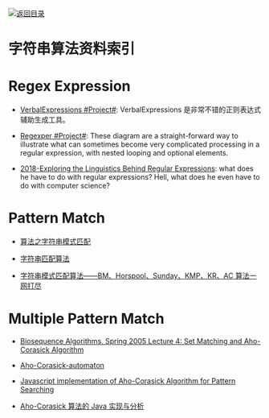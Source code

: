 [![返回目录](https://parg.co/UGo)](https://github.com/wxyyxc1992/Awesome-Reference)

# 字符串算法资料索引

# Regex Expression

* [VerbalExpressions #Project#](https://github.com/VerbalExpressions): VerbalExpressions 是非常不错的正则表达式辅助生成工具。

* [Regexper #Project#](https://regexper.com/): These diagram are a straight-forward way to illustrate what can sometimes become very complicated processing in a regular expression, with nested looping and optional elements.

* [2018-Exploring the Linguistics Behind Regular Expressions](https://parg.co/UWP): what does he have to do with regular expressions? Hell, what does he even have to do with computer science?

# Pattern Match

* [算法之字符串模式匹配](https://zhuanlan.zhihu.com/p/24649304)

* [字符串匹配算法](http://blog.rainy.im/2016/04/24/string-find/)

* [字符串模式匹配算法——BM、Horspool、Sunday、KMP、KR、AC 算法一网打尽](http://dsqiu.iteye.com/blog/1700312)

# Multiple Pattern Match

* [Biosequence Algorithms, Spring 2005 Lecture 4: Set Matching and Aho-Corasick Algorithm](https://www.cs.uku.fi/~kilpelai/BSA05/lectures/slides04.pdf)

* [Aho-Corasick-automaton](https://maples.me/algorithm/2016/04/09/Aho-Corasick-automaton/)

* [Javascript implementation of Aho-Corasick Algorithm for Pattern Searching](http://6me.us/lnzv)

* [Aho-Corasick 算法的 Java 实现与分析](http://6me.us/oaFP6)
